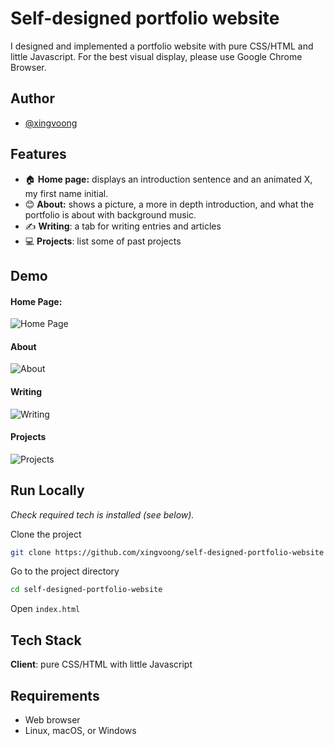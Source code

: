 # Self-designed portfolio website
I designed and implemented a portfolio website with pure CSS/HTML and little Javascript.
For the best visual display, please use Google Chrome Browser.

## Author
- [@xingvoong](https://github.com/xingvoong)

## Features

- 🏠 **Home page:** displays an introduction sentence and an animated X, my first name initial.
- 😊 **About:** shows a picture, a more in depth introduction, and what the portfolio is about with background music.
- ✍️ **Writing**: a tab for writing entries and articles
- 💻 **Projects**: list some of past projects

## Demo
#### Home Page:
![Home Page](https://github.com/xingvoong/self-designed-portfolio-website/blob/main/demo/homepage.gif?raw=true)

#### About
![About](https://github.com/xingvoong/self-designed-portfolio-website/blob/main/demo/about.gif?raw=true)

#### Writing
![Writing](https://github.com/xingvoong/self-designed-portfolio-website/blob/main/demo/writing.gif?raw=true)

#### Projects
![Projects](https://github.com/xingvoong/self-designed-portfolio-website/blob/main/demo/projects.gif?raw=true)

## Run Locally
_Check required tech is installed (see below)._

Clone the project

```bash
git clone https://github.com/xingvoong/self-designed-portfolio-website
```
Go to the project directory

```bash
cd self-designed-portfolio-website
```

Open `index.html `
## Tech Stack
**Client**: pure CSS/HTML with little Javascript

## Requirements

* Web browser
* Linux, macOS, or Windows